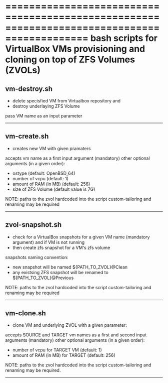 ============================================================================================
bash scripts for VirtualBox VMs provisioning and cloning on top of ZFS Volumes (ZVOLs) 
============================================================================================


vm-destroy.sh 
---------------------------------------------------------------------------------
  

* delete specisfied VM from Virtualbox repository and 
* destroy underlaying ZFS Volume

pass VM name as an input parameter 


*** 


vm-create.sh
---------------------------------------------------------------------------------

* creates new VM with given pramaters

accepts vm name as a first input argument (mandatory) 
other optional arguments (in a given order): 
* ostype (default: OpenBSD_64)
* number of vcpu (default: 1)
* amount of RAM (in MB) (default: 256)
* size of ZFS Volume (default value is 7G)


NOTE: paths to the zvol hardcoded into the script custom-tailoring and renaming may be required


*** 


zvol-snapshot.sh
---------------------------------------------------------------------------------

* check for a VirtualBox snapshots for a given VM name (mandatory argument) and if VM is not running
* then create zfs snapshot for a VM's zfs volume 

snapshots naming convention: 

* new snapshot will be named ${PATH_TO_ZVOL}@Clean
* any existsing ZFS snapshot will be renamed to ${PATH_TO_ZVOL}@Previous

NOTE: paths to the zvol hardcoded into the script custom-tailoring and renaming may be required


***


vm-clone.sh 
---------------------------------------------------------------------------------
  
* clone VM and underlying ZVOL with a given parameter: 

accepts SOURCE and TARGET vm names as a first and second input arguments (mandatory) 
other optional arguments (in a given order): 
* number of vcpu for TARGET VM (default: 1)
* amount of RAM (in MB) for TARGET (default: 256)


NOTE: paths to the zvol hardcoded into the script custom-tailoring and renaming may be required. 


*** 

